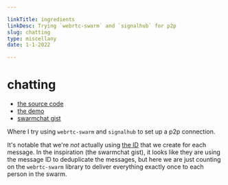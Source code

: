 ```yaml
---

linkTitle: ingredients
linkDesc: Trying `webrtc-swarm` and `signalhub` for p2p
slug: chatting
type: miscellany
date: 1-1-2022

---
```


# chatting

* [the source code](https://github.com/nichoth/nichoth/blob/main/src/chat.js)
* [the demo](https://nichoth.com/chat/)
* [swarmchat gist](https://gist.github.com/substack/0177839f57e8fe0fc294)

Where I try using `webrtc-swarm` and `signalhub` to set up a p2p connection.

It's notable that we're *not* actually using [the ID](https://github.com/nichoth/nichoth/blob/89314afaf2a9c0169dbc81e7aca544e22e7e2327/src/chat.js#L56) that we create for each message. In the inspiration (the swarmchat gist), it looks like they are using the message ID to deduplicate the messages, but here we are just counting on the `webrtc-swarm` library to deliver everything exactly once to each person in the swarm.

